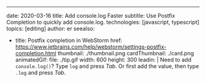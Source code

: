 ---
date: 2020-03-16 title: Add console.log Faster subtitle: Use Postfix Completion to quickly add console.log. technologies: [javascript, typescript] topics: [editing] author: er seealso:
- title: Postfix completion in WebStorm href: https://www.jetbrains.com/help/webstorm/settings-postfix-completion.html thumbnail: ./thumbnail.png cardThumbnail: ./card.png animatedGif: file: ./tip.gif width: 600 height: 300 leadin: | Need to add `console.log()`? Type `log` and press *Tab*. Or first add the value, then type `.log` and press *Tab*.
